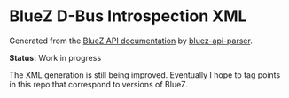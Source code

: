 BlueZ D-Bus Introspection XML
=============================

Generated from the [BlueZ API documentation][bluez-docs] by [bluez-api-parser].

**Status:** Work in progress

The XML generation is still being improved. Eventually I hope to tag points in
this repo that correspond to versions of BlueZ.

[bluez-api-parser]: https://github.com/wezm/bluez-api-parser
[bluez-docs]: https://git.kernel.org/pub/scm/bluetooth/bluez.git/tree/doc
